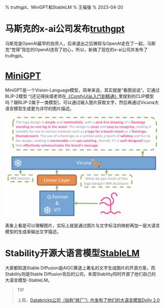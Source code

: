 % truthgpt、MiniGPT和StableLM
% 王福强
% 2023-04-20

# 马斯克的x-ai公司发布[truthgpt](https://talk.truthgpt.one/)

马斯克是OpenAI最早的投资人，后来退出之后微软与OpenAI走在了一起，马斯克“觉得”现在的OpenAI违背了初心，所以，新搞了现在的x-ai公司并发布了truthgpt。


# [MiniGPT](https://github.com/Vision-CAIR/MiniGPT-4)

MiniGPT是一个Vision-Language模型，简单来说，其实就是“看图说话”。它通过BLIP-2模型 ^[还记得扶墙老师在[《ComfyUI从入门到精通》](https://wfq.gumroad.com/l/comfyui)里提到的CLIP模型吗？跟BLIP-2属于一类模型]，可以通过输入图片获取文字，然后再通过Vicuna大语言模型生成更为详尽的图片描述。

![](images/2023-04-20-17-23-41.jpg)

表象上看是可以理解图片，实际上就是通过图片与文字标注的映射再加一层大语言模型的生成来输出文字描述。


# Stability开源大语言模型[StableLM](https://github.com/Stability-AI/StableLM)

大家都知道Stable Diffusion是AIGC赛道上著名的文字生成图片的开源方案，而Stability则是Stable Diffusion背后的公司，本周Stability同时开源了他们自己的大语言模型-StableLM。

> TIP
>
> 上周，[Databricks公司（俗称“砖厂”）也发布了他们的大语言模型Dolly 2.0](https://techcrunch.com/2023/04/12/databricks-dolly-2-generative-ai-open-source/)






